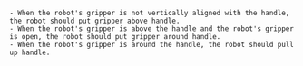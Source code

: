 
    - When the robot's gripper is not vertically aligned with the handle, the robot should put gripper above handle.
    - When the robot's gripper is above the handle and the robot's gripper is open, the robot should put gripper around handle.
    - When the robot's gripper is around the handle, the robot should pull up handle.